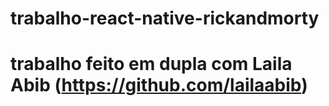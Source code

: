 # trabalho-react-native-rickandmorty

# trabalho feito em dupla com Laila Abib (https://github.com/lailaabib)
